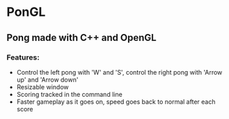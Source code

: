# PonGL

## Pong made with C++ and OpenGL


### Features:

* Control the left pong with 'W' and 'S', control the right pong with 'Arrow up' and 'Arrow down'
* Resizable window
* Scoring tracked in the command line
* Faster gameplay as it goes on, speed goes back to normal after each score
